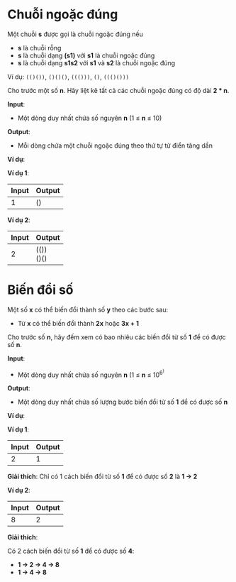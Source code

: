 # Chuỗi ngoặc đúng

Một chuỗi **s** được gọi là chuỗi ngoặc đúng nếu

- **s** là chuỗi rỗng
- **s** là chuỗi dạng **(s1)** với **s1** là chuỗi ngoặc đúng
- **s** là chuỗi dạng **s1s2** với **s1** và **s2** là chuỗi ngoặc đúng

Ví dụ: `(()())`, `()()()`, `((()))`, `()`, `((()()))`

Cho trước một số **n**. Hãy liệt kê tất cả các chuỗi ngoặc đúng có độ dài **2 * n**.

**Input**:

- Một dòng duy nhất chứa số nguyên **n** (1 ≤ **n** ≤ 10)

**Output**:

- Mỗi dòng chứa một chuỗi ngoặc đúng theo thứ tự từ điển tăng dần

**Ví dụ**:

**Ví dụ 1**:

| Input | Output |
|:-------|:--------|
| 1     | ()   |

**Ví dụ 2**:

| Input | Output |
|:-------|:--------|
| 2     | (())<br>()()   |

# Biến đổi số

Một số **x** có thể biến đổi thành số **y** theo các bước sau:

- Từ **x** có thể biến đổi thành **2x** hoặc **3x + 1**

Cho trước số **n**, hãy đếm xem có bao nhiêu các biến đổi từ số **1** để có được số **n**.

**Input**:

- Một dòng duy nhất chứa số nguyên **n** (1 ≤ **n** ≤ 10<sup>6<sup>)

**Output**:

- Một dòng duy nhất chứa số lượng bước biến đổi từ số **1** để có được số **n**

**Ví dụ**:

**Ví dụ 1**:

| Input | Output |
|:-------|:--------|
| 2     | 1   |

**Giải thích**: 
Chỉ có 1 cách biến đổi từ số **1** để có được số **2** là **1 -> 2**

**Ví dụ 2**:

| Input | Output |
|:-------|:--------|
| 8     | 2   |

**Giải thích**:

Có 2 cách biến đổi từ số **1** để có được số **4**:
- **1 -> 2 -> 4 -> 8**
- **1 -> 4 -> 8**

